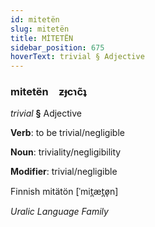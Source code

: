 ```yaml
---
id: mitetën
slug: mitetën
title: MİTETËN
sidebar_position: 675
hoverText: trivial § Adjective
---
```


### mitetën&emsp;<span kind="abugida">ƶɟcɿc̃ʇ</span>

*trivial* **§** Adjective

**Verb**: to be trivial/negligible

**Noun**: triviality/negligibility

**Modifier**: trivial/negligible

Finnish mitätön [ˈmit̪æt̪ø̞n]

*Uralic Language Family*